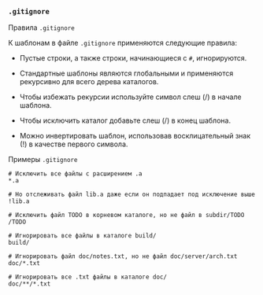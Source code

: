 ### `.gitignore`

Правила `.gitignore`

К шаблонам в файле `.gitignore` применяются следующие правила:

- Пустые строки, а также строки, начинающиеся с `#`, игнорируются.
    
- Стандартные шаблоны являются глобальными и применяются рекурсивно для всего дерева каталогов.
    
- Чтобы избежать рекурсии используйте символ слеш (/) в начале шаблона.
    
- Чтобы исключить каталог добавьте слеш (/) в конец шаблона.
    
- Можно инвертировать шаблон, использовав восклицательный знак (!) в качестве первого символа.


Примеры `.gitignore`

```
# Исключить все файлы с расширением .a
*.a

# Но отслеживать файл lib.a даже если он подпадает под исключение выше
!lib.a

# Исключить файл TODO в корневом каталоге, но не файл в subdir/TODO
/TODO

# Игнорировать все файлы в каталоге build/
build/

# Игнорировать файл doc/notes.txt, но не файл doc/server/arch.txt
doc/*.txt

# Игнорировать все .txt файлы в каталоге doc/
doc/**/*.txt
```